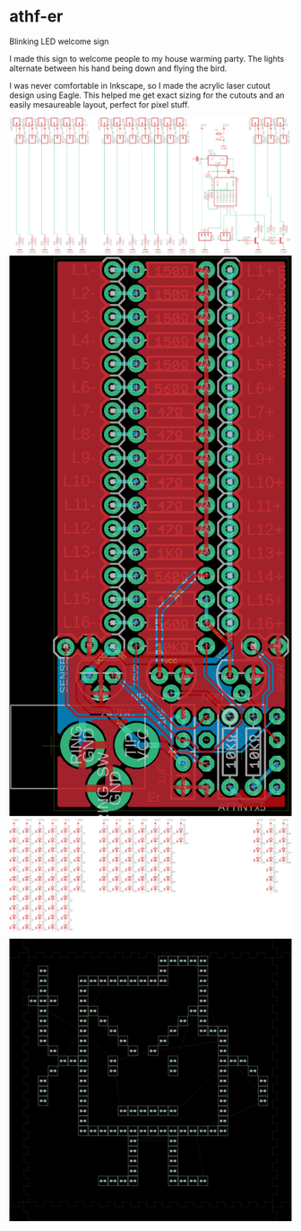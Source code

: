 # athf-er
Blinking LED welcome sign

I made this sign to welcome people to my house warming party. The lights alternate between his hand being down and flying the bird.

I was never comfortable in Inkscape, so I made the acrylic laser cutout design using Eagle. This helped me get exact sizing for the cutouts and an easily mesaureable layout, perfect for pixel stuff.

![schematic](athf-er-schematic.png)
![board](athf-er-board.png)
![schematic](athf-er-acrylic-schematic.png)
![board](athf-er-acrylic-board.png)
